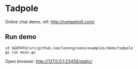 # Tadpole

Online chat demo, ref: http://rumpetroll.com/

## Run demo

```shell
cd $GOPATH/src/github.com/lonnng/nano/examples/demo/tadpole
go run main.go
```

Open browser: http://127.0.0.1:23456/static/
